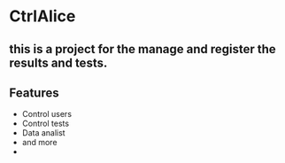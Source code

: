 # CtrlAlice
## this is a project for the manage and register the results and tests.

## Features

- Control users
- Control tests
- Data analist
- and more
- 
